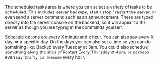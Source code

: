 The scheduled tasks area is where you can select a variety of tasks to be scheduled. This includes server backups, start / stop / restart the server, or even send a server command such as an announcement. These are typed directly into the server console on the backend, so it will appear to the server as though you are typing in the commands yourself. 

Schedule options are every X minute and x hour. You can also say every X day, or a specific day. On the days you can also set a time so you can do something like: Backup every Tuesday at 3am. You could also schedule something along the lines of Restart Every Thursday at 4pm, or perhaps even `say Crafty is awesome` every hour.